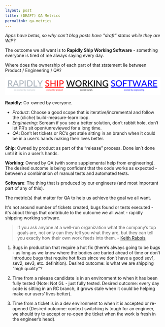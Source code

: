 ```yaml
---
layout: post
title: (DRAFT) QA Metrics
permalink: qa-metrics
---
```


_Apps have betas, so why can't blog posts have "draft" status while they are WIP?_ 

The outcome we all want is to **Rapidly Ship Working Software** - something everyone is tired of me always saying every day.

Where does the ownership of each part of that statement lie  between Product / Engineering / QA?

![Rapidly ship working software](/images/rapidly-ship-working-software.png)

**Rapidly**: Co-owned by everyone.

* *Product*: Choose a good scope that is iterative/incremental and follow the (cliche) build-measure-learn loop.
* *Engineering*: Scream if you see a better solution, don’t rabbit hole, don’t let PR’s sit open/unreviewed for a long time.
* *QA*: Don’t let tickets or RC’s get stale sitting in an branch when it could be in a user’s hands making their lives better.

**Ship**: Owned by product as part of the “release” process. Done isn’t done until it is in a user’s hands.

**Working**: Owned by QA (with some supplemental help from engineering). The desired outcome is being confident that the code works as expected - between a combination of manual tests and automated tests.

**Software**: The thing that is produced by our engineers (and most important part of any of this).

The metric(s) that matter for QA to help us achieve the goal we all want.

It's  not around number of tickets created, bugs found or tests executed - it's about things that contribute to the outcome we all want - rapidly shipping working software.


> If you ask anyone at a well-run organization what the company’s top goals are, not only can they tell you what they are, but they can tell you exactly how their own work feeds into them. - [Keith Rabois](http://techcrunch.com/2016/05/12/lattice-be-productive/)

1. Bugs in production that require a hot fix (there’s always going to be bugs - as long as we know where the bodies are buried ahead of time or don’t introduce bugs that require hot fixes since we don’t have a good sev1, sev2, sev3, etc. definition). Desired outcome: is what we are shipping "high quality"?

2. Time from a release candidate is in an environment to when it has been fully tested (Note: Not GL - just fully tested. Desired outcome: every day code is sitting in an RC branch, it grows stale when it could be helping make our users’ lives better).

3. Time from a ticket is in a dev environment to when it is accepted or re-opened (Desired outcome: context switching is tough for an engineer, we should try to accept or re-open the ticket when the work is fresh in the engineer’s head).


